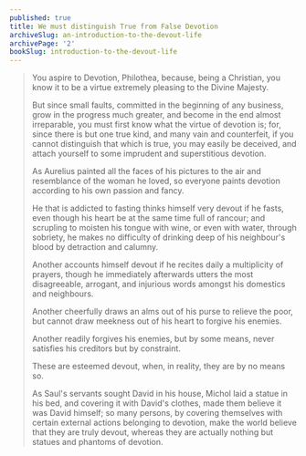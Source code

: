 ```yaml
---
published: true
title: We must distinguish True from False Devotion
archiveSlug: an-introduction-to-the-devout-life
archivePage: '2'
bookSlug: introduction-to-the-devout-life
---
```


> You aspire to Devotion, Philothea, because, being a Christian, you know it to be a virtue extremely pleasing to the Divine Majesty.
>
> But since small faults, committed in the beginning of any business, grow in the progress much greater, and become in the end almost irreparable, you must first know what the virtue of devotion is; for, since there is but one true kind, and many vain and counterfeit, if you cannot distinguish that which is true, you may easily be deceived, and attach yourself to some imprudent and superstitious devotion.
>
> As Aurelius painted all the faces of his pictures to the air and resemblance of the woman he loved, so everyone paints devotion according to his own passion and fancy.
>
> He that is addicted to fasting thinks himself very devout if he fasts, even though his heart be at the same time full of rancour; and scrupling to moisten his tongue with wine, or even with water, through sobriety, he makes no difficulty of drinking deep of his neighbour's blood by detraction and calumny.
>
> Another accounts himself devout if he recites daily a multiplicity of prayers, though he immediately afterwards utters the most disagreeable, arrogant, and injurious words amongst his domestics and neighbours.
>
> Another cheerfully draws an alms out of his purse to relieve the poor, but cannot draw meekness out of his heart to forgive his enemies.
>
> Another readily forgives his enemies, but by some means, never satisfies his creditors but by constraint.
>
> These are esteemed devout, when, in reality, they are by no means so.
>
> As Saul's servants sought David in his house, Michol laid a statue in his bed, and covering it with David's clothes, made them believe it was David himself; so many persons, by covering themselves with certain external actions belonging to devotion, make the world believe that they are truly devout, whereas they are actually nothing but statues and phantoms of devotion.
